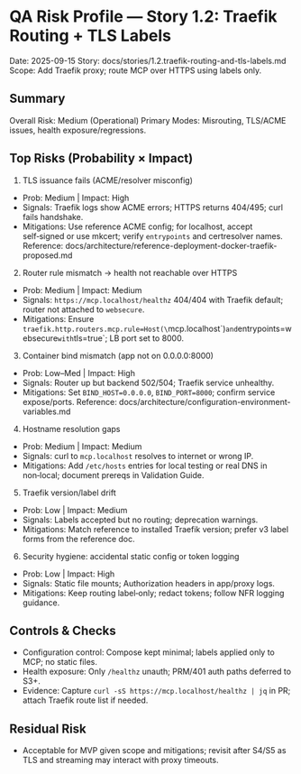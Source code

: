 # QA Risk Profile — Story 1.2: Traefik Routing + TLS Labels

Date: 2025-09-15
Story: docs/stories/1.2.traefik-routing-and-tls-labels.md
Scope: Add Traefik proxy; route MCP over HTTPS using labels only.

## Summary
Overall Risk: Medium (Operational)
Primary Modes: Misrouting, TLS/ACME issues, health exposure/regressions.

## Top Risks (Probability × Impact)

1) TLS issuance fails (ACME/resolver misconfig)
- Prob: Medium | Impact: High
- Signals: Traefik logs show ACME errors; HTTPS returns 404/495; curl fails handshake.
- Mitigations: Use reference ACME config; for localhost, accept self‑signed or use mkcert; verify `entrypoints` and certresolver names. Reference: docs/architecture/reference-deployment-docker-traefik-proposed.md

2) Router rule mismatch → health not reachable over HTTPS
- Prob: Medium | Impact: Medium
- Signals: `https://mcp.localhost/healthz` 404/404 with Traefik default; router not attached to `websecure`.
- Mitigations: Ensure `traefik.http.routers.mcp.rule=Host(\`mcp.localhost\`)` and `entrypoints=websecure` with `tls=true`; LB port set to 8000.

3) Container bind mismatch (app not on 0.0.0.0:8000)
- Prob: Low–Med | Impact: High
- Signals: Router up but backend 502/504; Traefik service unhealthy.
- Mitigations: Set `BIND_HOST=0.0.0.0`, `BIND_PORT=8000`; confirm service expose/ports. Reference: docs/architecture/configuration-environment-variables.md

4) Hostname resolution gaps
- Prob: Medium | Impact: Medium
- Signals: curl to `mcp.localhost` resolves to internet or wrong IP.
- Mitigations: Add `/etc/hosts` entries for local testing or real DNS in non‑local; document prereqs in Validation Guide.

5) Traefik version/label drift
- Prob: Low | Impact: Medium
- Signals: Labels accepted but no routing; deprecation warnings.
- Mitigations: Match reference to installed Traefik version; prefer v3 label forms from the reference doc.

6) Security hygiene: accidental static config or token logging
- Prob: Low | Impact: High
- Signals: Static file mounts; Authorization headers in app/proxy logs.
- Mitigations: Keep routing label‑only; redact tokens; follow NFR logging guidance.

## Controls & Checks
- Configuration control: Compose kept minimal; labels applied only to MCP; no static files.
- Health exposure: Only `/healthz` unauth; PRM/401 auth paths deferred to S3+.
- Evidence: Capture `curl -sS https://mcp.localhost/healthz | jq` in PR; attach Traefik route list if needed.

## Residual Risk
- Acceptable for MVP given scope and mitigations; revisit after S4/S5 as TLS and streaming may interact with proxy timeouts.

